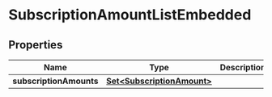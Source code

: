 

# SubscriptionAmountListEmbedded


## Properties

| Name | Type | Description | Notes |
|------------ | ------------- | ------------- | -------------|
|**subscriptionAmounts** | [**Set&lt;SubscriptionAmount&gt;**](SubscriptionAmount.md) |  |  [optional] |



